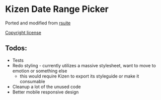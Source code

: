 # Kizen Date Range Picker

Ported and modified from [rsuite](https://github.com/rsuite/rsuite)

[Copyright license](https://github.com/kizen/date-range-picker/blob/master/LICENSE)

## Todos:

* Tests
* Redo styling - currently utilizes a massive stylesheet, want to move to emotion or something else
  * this would require Kizen to export its styleguide or make it consumable
* Cleanup a lot of the unused code
* Better mobile responsive design



